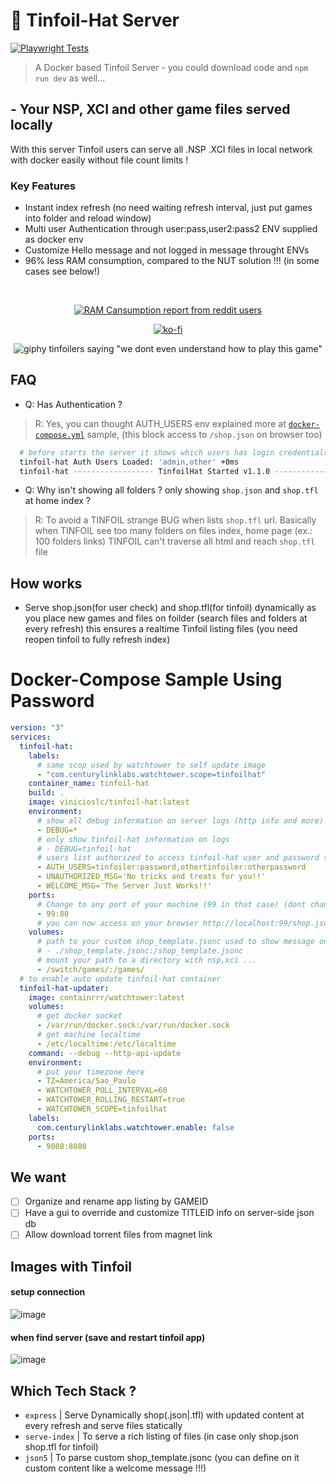 # 📂 Tinfoil-Hat Server

[![Playwright Tests](https://github.com/vinicioslc/tinfoil-hat/actions/workflows/playwright.yml/badge.svg)](https://github.com/vinicioslc/tinfoil-hat/actions/workflows/playwright.yml)

> A Docker based Tinfoil Server - you could download code and `npm run dev` as well...

## - Your NSP, XCI and other game files served locally

With this server Tinfoil users can serve all .NSP .XCI files in local network with docker easily without file count limits !

### Key Features

- Instant index refresh (no need waiting refresh interval, just put games into folder and reload window)
- Multi user Authentication through user:pass,user2:pass2 ENV supplied as docker env
- Customize Hello message and not logged in message throught ENVs
- 96% less RAM consumption, compared to the NUT solution !!! (in some cases see below!)
<div align="center">
 <br>

[![RAM Cansumption report from reddit users](https://user-images.githubusercontent.com/10997022/218286171-fbd4e5b3-94e3-438f-badb-788c1f55af76.png)](https://www.reddit.com/r/SwitchPirates/comments/10ltfxe/tinfoilhat_a_open_source_nodejs_docker_app_to/)

[![ko-fi](https://ko-fi.com/img/githubbutton_sm.svg)](https://ko-fi.com/K3K424BR8)

![giphy tinfoilers saying "we dont even understand how to play this game"](https://media.giphy.com/media/3o6Zt4uuhvA0qmUIgg/giphy.gif)

</div>

## FAQ

- Q: Has Authentication ?

> R: Yes, you can thought AUTH_USERS env explained more at [`docker-compose.yml`](#docker-compose-sample-using-password) sample, (this block access to `/shop.json` on browser too)

```bash
  # before starts the server it shows which users has login credentials
  tinfoil-hat Auth Users Loaded: 'admin,other' +0ms
  tinfoil-hat ------------------ TinfoilHat Started v1.1.0 ------------------ +5ms
```

- Q: Why isn't showing all folders ? only showing `shop.json` and `shop.tfl` at home index ?

> R: To avoid a TINFOIL strange BUG when lists `shop.tfl` url. Basically when TINFOIL see too many folders on files index, home page (ex.: 100 folders links) TINFOIL can't traverse all html and reach `shop.tfl` file

## How works

- Serve shop.json(for user check) and shop.tfl(for tinfoil) dynamically as you place new games and files on foilder (search files and folders at every refresh) this ensures a realtime Tinfoil listing files (you need reopen tinfoil to fully refresh index)

# Docker-Compose Sample Using Password

```yml
version: "3"
services:
  tinfoil-hat:
    labels:
      # same scop used by watchtower to self update image
      - "com.centurylinklabs.watchtower.scope=tinfoilhat"
    container_name: tinfoil-hat
    build: .
    image: vinicioslc/tinfoil-hat:latest
    environment:
      # show all debug information on server logs (http info and more)
      - DEBUG=*
      # only show tinfoil-hat information on logs
      # - DEBUG=tinfoil-hat
      # users list authorized to access tinfoil-hat user and password separated by ":" and users separated by "," <your-user>:<your-pass>
      - AUTH_USERS=tinfoiler:password,othertinfoiler:otherpassword
      - UNAUTHORIZED_MSG='No tricks and treats for you!!'
      - WELCOME_MSG='The Server Just Works!!'
    ports:
      # Change to any port of your machine (99 in that case) (dont change the :80 !!!)
      - 99:80
      # you can now access on your browser http://localhost:99/shop.json and see your games
    volumes:
      # path to your custom shop_template.jsonc used to show message on success or add authentication
      # - ./shop_template.jsonc:/shop_template.jsonc
      # mount your path to a directory with nsp,xci ...
      - /switch/games/:/games/
  # to enable auto update tinfoil-hat container
  tinfoil-hat-updater:
    image: containrrr/watchtower:latest
    volumes:
      # get docker socket
      - /var/run/docker.sock:/var/run/docker.sock
      # get machine localtime
      - /etc/localtime:/etc/localtime
    command: --debug --http-api-update
    environment:
      # put your timezone here
      - TZ=America/Sao_Paulo
      - WATCHTOWER_POLL_INTERVAL=60
      - WATCHTOWER_ROLLING_RESTART=true
      - WATCHTOWER_SCOPE=tinfoilhat
    labels:
      com.centurylinklabs.watchtower.enable: false
    ports:
      - 9008:8080
```

## We want

- [ ] Organize and rename app listing by GAMEID
- [ ] Have a gui to override and customize TITLEID info on server-side json db
- [ ] Allow download torrent files from magnet link

## Images with Tinfoil

#### setup connection

![image](https://user-images.githubusercontent.com/10997022/214877049-8d369eb5-7440-4b22-9763-96da1c277f41.png)

#### when find server (save and restart tinfoil app)

![image](https://user-images.githubusercontent.com/10997022/214877143-e5a67dd8-939c-4a37-8763-619c1fa0b0d5.png)

## Which Tech Stack ?

- `express` | Serve Dynamically shop(.json|.tfl) with updated content at every refresh and serve files statically
- `serve-index` | To serve a rich listing of files (in case only shop.json shop.tfl for tinfoil)
- `json5` | To parse custom shop_template.jsonc (you can define on it custom content like a welcome message !!!)
